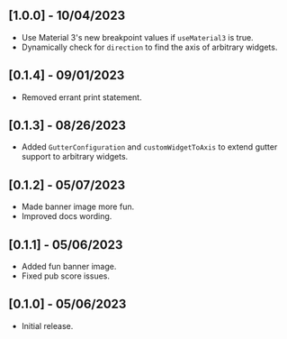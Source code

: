 ## [1.0.0] - 10/04/2023

* Use Material 3's new breakpoint values if `useMaterial3` is true.
* Dynamically check for `direction` to find the axis of arbitrary widgets.

## [0.1.4] - 09/01/2023

* Removed errant print statement.

## [0.1.3] - 08/26/2023

* Added `GutterConfiguration` and `customWidgetToAxis` to extend gutter support to arbitrary widgets.

## [0.1.2] - 05/07/2023

* Made banner image more fun.
* Improved docs wording.

## [0.1.1] - 05/06/2023

* Added fun banner image.
* Fixed pub score issues.

## [0.1.0] - 05/06/2023

* Initial release.